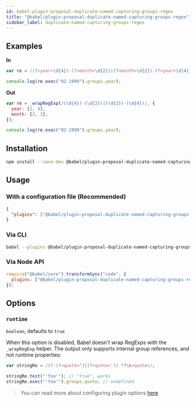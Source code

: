 ```yaml
---
id: babel-plugin-proposal-duplicate-named-capturing-groups-regex
title: "@babel/plugin-proposal-duplicate-named-capturing-groups-regex"
sidebar_label: duplicate-named-capturing-groups-regex
---
```


## Examples

**In**

```javascript
var re = /(?<year>\d{4})-(?<month>\d{2})|(?<month>\d{2})-(?<year>\d{4})/;

console.log(re.exec("02-1999").groups.year);
```

**Out**

```javascript
var re = _wrapRegExp(/(\d{4})-(\d{2})|(\d{2})-(\d{4})/, {
  year: [1, 4],
  month: [2, 3],
});

console.log(re.exec("02-1999").groups.year);
```

## Installation

```sh
npm install --save-dev @babel/plugin-proposal-duplicate-named-capturing-groups-regex
```

## Usage

### With a configuration file (Recommended)

```json
{
  "plugins": ["@babel/plugin-proposal-duplicate-named-capturing-groups-regex"]
}
```

### Via CLI

```sh
babel --plugins @babel/plugin-proposal-duplicate-named-capturing-groups-regex script.js
```

### Via Node API

```javascript
require("@babel/core").transformSync("code", {
  plugins: ["@babel/plugin-proposal-duplicate-named-capturing-groups-regex"],
});
```

## Options

### `runtime`

`boolean`, defaults to `true`

When this option is disabled, Babel doesn't wrap RegExps with the `_wrapRegExp` helper.
The output only supports internal group references, and not runtime properties:

```js
var stringRe = /(?:(?<quote>")|(?<quote>')).*?\k<quote>/;

stringRe.test("'foo'"); // "true", works
stringRe.exec("'foo'").groups.quote; // undefined
```

> You can read more about configuring plugin options [here](https://babeljs.io/docs/en/plugins#plugin-options)
